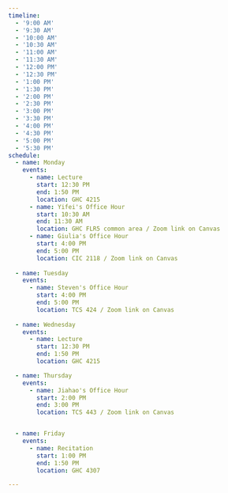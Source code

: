 ```yaml
---
timeline:
  - '9:00 AM'
  - '9:30 AM'
  - '10:00 AM'
  - '10:30 AM'
  - '11:00 AM'
  - '11:30 AM'
  - '12:00 PM'
  - '12:30 PM'
  - '1:00 PM'
  - '1:30 PM'
  - '2:00 PM'
  - '2:30 PM'
  - '3:00 PM'
  - '3:30 PM'
  - '4:00 PM'
  - '4:30 PM'
  - '5:00 PM'
  - '5:30 PM'
schedule:
  - name: Monday
    events:
      - name: Lecture
        start: 12:30 PM 
        end: 1:50 PM 
        location: GHC 4215
      - name: Yifei's Office Hour
        start: 10:30 AM 
        end: 11:30 AM 
        location: GHC FLR5 common area / Zoom link on Canvas
      - name: Giulia's Office Hour
        start: 4:00 PM
        end: 5:00 PM
        location: CIC 2118 / Zoom link on Canvas
      
  - name: Tuesday
    events:
      - name: Steven's Office Hour
        start: 4:00 PM
        end: 5:00 PM
        location: TCS 424 / Zoom link on Canvas
      
  - name: Wednesday
    events:
      - name: Lecture
        start: 12:30 PM
        end: 1:50 PM
        location: GHC 4215

  - name: Thursday
    events:
      - name: Jiahao's Office Hour
        start: 2:00 PM
        end: 3:00 PM
        location: TCS 443 / Zoom link on Canvas


  - name: Friday
    events:
      - name: Recitation
        start: 1:00 PM
        end: 1:50 PM
        location: GHC 4307

---
```

